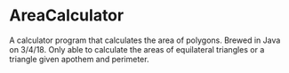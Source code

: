 # AreaCalculator
A calculator program that calculates the area of polygons. Brewed in Java on 3/4/18.
Only able to calculate the areas of equilateral triangles or a triangle given apothem and perimeter. 
